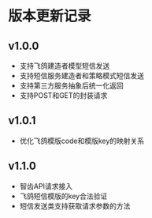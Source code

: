 # 版本更新记录

## v1.0.0
- 支持飞鸽建造者模型短信发送
- 支持短信服务建造者和策略模式短信发送
- 支持第三方服务抽象后统一化返回
- 支持POST和GET的封装请求

## v1.0.1
- 优化飞鸽模版code和模版key的映射关系

## v1.1.0
- 智齿API请求接入
- 飞鸽短信模版的key合法验证
- 短信发送类支持获取请求参数的方法
